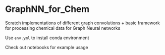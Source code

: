 # GraphNN_for_Chem
Scratch implementations of different graph convolutions + basic framework for processing chemical data for Graph Neural networks

Use `env.yml` to install conda environment

Check out notebooks for example usage
